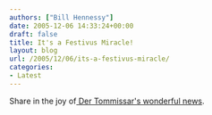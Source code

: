 ```yaml
---
authors: ["Bill Hennessy"]
date: 2005-12-06 14:33:24+00:00
draft: false
title: It's a Festivus Miracle!
layout: blog
url: /2005/12/06/its-a-festivus-miracle/
categories:
- Latest
---
```


Share in the joy of[ Der Tommissar's wonderful news](https://www.donegalexpress.net/2005-12-05/by-the-way/).
